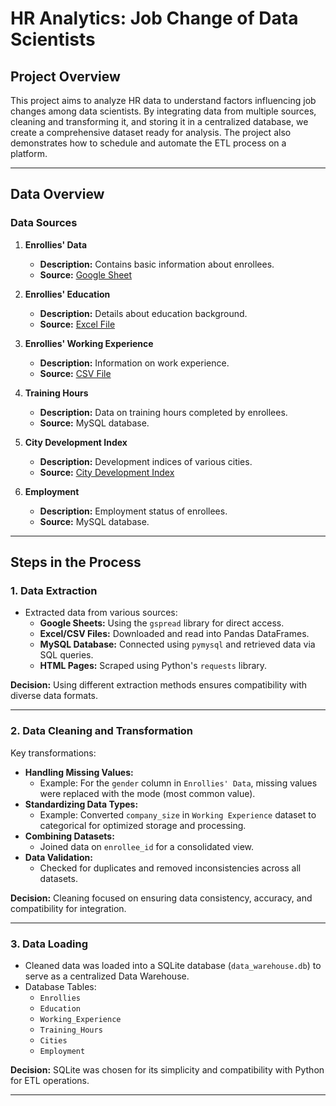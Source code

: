 # HR Analytics: Job Change of Data Scientists

## Project Overview

This project aims to analyze HR data to understand factors influencing job changes among data scientists. By integrating data from multiple sources, cleaning and transforming it, and storing it in a centralized database, we create a comprehensive dataset ready for analysis. The project also demonstrates how to schedule and automate the ETL process on a platform.

---

## Data Overview

### Data Sources

1. **Enrollies' Data**
   - **Description:** Contains basic information about enrollees.
   - **Source:** [Google Sheet](https://docs.google.com/spreadsheets/d/1VCkHwBjJGRJ21asd9pxW4_0z2PWuKhbLR3gUHm-p4GI/edit?usp=sharing)

2. **Enrollies' Education**
   - **Description:** Details about education background.
   - **Source:** [Excel File](https://assets.swisscoding.edu.vn/company_course/enrollies_education.xlsx)

3. **Enrollies' Working Experience**
   - **Description:** Information on work experience.
   - **Source:** [CSV File](https://assets.swisscoding.edu.vn/company_course/work_experience.csv)

4. **Training Hours**
   - **Description:** Data on training hours completed by enrollees.
   - **Source:** MySQL database.

5. **City Development Index**
   - **Description:** Development indices of various cities.
   - **Source:** [City Development Index](https://sca-programming-school.github.io/city_development_index/index.html)

6. **Employment**
   - **Description:** Employment status of enrollees.
   - **Source:** MySQL database.

---

## Steps in the Process

### **1. Data Extraction**
- Extracted data from various sources:
  - **Google Sheets:** Using the `gspread` library for direct access.
  - **Excel/CSV Files:** Downloaded and read into Pandas DataFrames.
  - **MySQL Database:** Connected using `pymysql` and retrieved data via SQL queries.
  - **HTML Pages:** Scraped using Python's `requests` library.

**Decision:** Using different extraction methods ensures compatibility with diverse data formats.

---

### **2. Data Cleaning and Transformation**
Key transformations:
- **Handling Missing Values:**
  - Example: For the `gender` column in `Enrollies' Data`, missing values were replaced with the mode (most common value).
- **Standardizing Data Types:**
  - Example: Converted `company_size` in `Working Experience` dataset to categorical for optimized storage and processing.
- **Combining Datasets:**
  - Joined data on `enrollee_id` for a consolidated view.
- **Data Validation:**
  - Checked for duplicates and removed inconsistencies across all datasets.

**Decision:** Cleaning focused on ensuring data consistency, accuracy, and compatibility for integration.

---

### **3. Data Loading**
- Cleaned data was loaded into a SQLite database (`data_warehouse.db`) to serve as a centralized Data Warehouse.
- Database Tables:
  - `Enrollies`
  - `Education`
  - `Working_Experience`
  - `Training_Hours`
  - `Cities`
  - `Employment`

**Decision:** SQLite was chosen for its simplicity and compatibility with Python for ETL operations.

---
